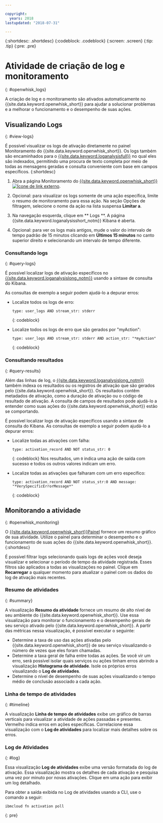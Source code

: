 ```yaml
---

copyright:
  years: 2018
lastupdated: "2018-07-31"

---
```


{:shortdesc: .shortdesc}
{:codeblock: .codeblock}
{:screen: .screen}
{:tip: .tip}
{:pre: .pre}

# Atividade de criação de log e monitoramento
{: #openwhisk_logs}

A criação de log e o monitoramento são ativados automaticamente no {{site.data.keyword.openwhisk_short}} para ajudar a solucionar problemas e a melhorar o funcionamento e o desempenho de suas ações.

## Visualizando Logs
{: #view-logs}

É possível visualizar os logs de ativação diretamente no painel Monitoramento do
{{site.data.keyword.openwhisk_short}}. Os logs também são encaminhados para o [ {{site.data.keyword.loganalysisfull}}](https://console.bluemix.net/docs/services/CloudLogAnalysis/kibana/analyzing_logs_Kibana.html#analyzing_logs_Kibana) no qual eles são indexados, permitindo uma procura de texto completa por meio de todas as mensagens geradas e consulta conveniente com base em campos específicos.
{:shortdesc}

1. Abra a página Monitoramento do [{{site.data.keyword.openwhisk_short}} ![Ícone de link externo](../icons/launch-glyph.svg "Ícone de link externo")](https://console.bluemix.net/openwhisk/dashboard/).

2. Opcional: para visualizar os logs somente de uma ação específica, limite o resumo de monitoramento para essa ação. Na seção Opções de filtragem, selecione o nome da ação na lista suspensa **Limitar a**.

3. Na navegação esquerda, clique em  ** Logs **. A página  {{site.data.keyword.loganalysisshort_notm}}  Kibana é aberta.

4. Opcional: para ver os logs mais antigos, mude o valor do intervalo de tempo padrão de 15 minutos clicando em **Últimos 15 minutos** no canto superior direito e selecionando um intervalo de tempo diferente.

### Consultando logs
{: #query-logs}

É possível localizar logs de ativação específicos no [{{site.data.keyword.loganalysislong_notm}}](https://console.bluemix.net/docs/services/CloudLogAnalysis/kibana/analyzing_logs_Kibana.html#analyzing_logs_Kibana) usando a sintaxe de consulta do Kibana.

As consultas de exemplo a seguir podem ajudá-lo a depurar erros:
  * Localize todos os logs de erro:
      ```
      type: user_logs AND stream_str: stderr
      ```
      {: codeblock}

  * Localize todos os logs de erro que são gerados por "myAction":
      ```
      type: user_logs AND stream_str: stderr AND action_str: "*myAction"
      ```
      {: codeblock}

### Consultando resultados
{: #query-results}

Além das linhas de log, o [{{site.data.keyword.loganalysislong_notm}}](https://console.bluemix.net/docs/services/CloudLogAnalysis/kibana/analyzing_logs_Kibana.html#analyzing_logs_Kibana) também indexa os resultados ou os registros de ativação que são gerados pelo {{site.data.keyword.openwhisk_short}}. Os resultados contêm metadados de ativação, como a duração de ativação ou o código de resultado de ativação. A consulta de campos de resultados pode ajudá-lo a entender como suas ações do {{site.data.keyword.openwhisk_short}} estão se comportando.

É possível localizar logs de ativação específicos usando a sintaxe de consulta do Kibana. As consultas de exemplo a seguir podem ajudá-lo a depurar erros:

* Localize todas as ativações com falha:
    ```
    type: activation_record AND NOT status_str: 0
    ```
    {: codeblock}
    Nos resultados, um `0` indica uma ação de saída com sucesso e todos os outros valores indicam um erro.

* Localize todas as ativações que falharam com um erro específico:
    ```
    type: activation_record AND NOT status_str:0 AND message: "*VerySpecificErrorMessage*"
    ```
    {: codeblock}

## Monitorando a atividade
{: #openwhisk_monitoring}

O [{{site.data.keyword.openwhisk_short}}Painel](https://console.bluemix.net/openwhisk/dashboard/) fornece um resumo gráfico de sua atividade. Utilize o painel para determinar o desempenho e o funcionamento de suas ações do {{site.data.keyword.openwhisk_short}}.
{:shortdesc}

É possível filtrar logs selecionando quais logs de ações você deseja visualizar e selecionar o período de tempo da atividade registrada. Esses filtros são aplicados a todas as visualizações no painel. Clique em **Recarregar** a qualquer momento para atualizar o painel com os dados do log de ativação mais recentes.

### Resumo de atividades
{: #summary}

A visualização **Resumo da atividade** fornece um resumo de alto nível de seu ambiente do {{site.data.keyword.openwhisk_short}}. Use essa visualização para monitorar o funcionamento e o desempenho gerais de seu serviço ativado pelo {{site.data.keyword.openwhisk_short}}. A partir das métricas nessa visualização, é possível executar o seguinte:
* Determine a taxa de uso das ações ativadas pelo {{site.data.keyword.openwhisk_short}} de seu serviço visualizando o número de vezes que eles foram chamadas.
* Determine a taxa geral de falha entre todas as ações. Se você vir um erro, será possível isolar quais serviços ou ações tinham erros abrindo a visualização **Histograma de atividade**. Isole os próprios erros visualizando o **Log de atividades**.
* Determine o nível de desempenho de suas ações visualizando o tempo médio de conclusão associado a cada ação.

### Linha de tempo de atividades
{: #timeline}

A visualização **Linha de tempo de atividades** exibe um gráfico de barras verticais para visualizar a atividade de ações passadas e presentes. Vermelho indica erros em ações específicas. Correlacione essa visualização com o **Log de atividades** para localizar mais detalhes sobre os erros.

<!--
### Activity Histogram
{: #histogram}

The **Activity Histogram** view displays a horizontal bar graph for viewing the activity of past and present actions. Red bars indicate errors within specific actions. Correlate this view with the **Activity Log** to find more details about errors.
-->

### Log de Atividades
{: #log}

Essa visualização **Log de atividades** exibe uma versão formatada do log de ativação. Essa visualização mostra os detalhes de cada ativação e pesquisa uma vez por minuto por novas ativações. Clique em uma ação para exibir um log detalhado.

Para obter a saída exibida no Log de atividades usando a CLI, use o comando a seguir:
```
ibmcloud fn activation poll
```
{: pre}
